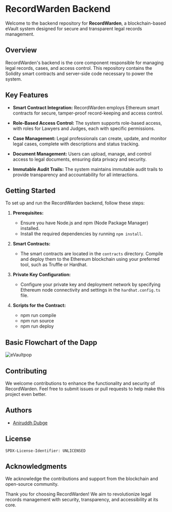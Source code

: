 # RecordWarden Backend

Welcome to the backend repository for **RecordWarden**, a blockchain-based eVault system designed for secure and transparent legal records management.

## Overview

RecordWarden's backend is the core component responsible for managing legal records, cases, and access control. This repository contains the Solidity smart contracts and server-side code necessary to power the system.

## Key Features

- **Smart Contract Integration:** RecordWarden employs Ethereum smart contracts for secure, tamper-proof record-keeping and access control.

- **Role-Based Access Control:** The system supports role-based access, with roles for Lawyers and Judges, each with specific permissions.

- **Case Management:** Legal professionals can create, update, and monitor legal cases, complete with descriptions and status tracking.

- **Document Management:** Users can upload, manage, and control access to legal documents, ensuring data privacy and security.

- **Immutable Audit Trails:** The system maintains immutable audit trails to provide transparency and accountability for all interactions.

## Getting Started

To set up and run the RecordWarden backend, follow these steps:

1. **Prerequisites:**
   - Ensure you have Node.js and npm (Node Package Manager) installed.
   - Install the required dependencies by running `npm install`.

2. **Smart Contracts:**
   - The smart contracts are located in the `contracts` directory. Compile and deploy them to the Ethereum blockchain using your preferred tool, such as Truffle or Hardhat.

3. **Private Key Configuration:**
   - Configure your private key and deployment network by specifying Ethereum node connectivity and settings in the `hardhat.config.ts` file.

4. **Scripts for the Contract:**
    - npm run compile
    - npm run source
    - npm run deploy
   
## Basic Flowchart of the Dapp

![eVaultpop](https://github.com/AnuPlayz/RecordWarden/assets/120038186/8ba10437-120f-4672-ae85-c21a45368a38)

## Contributing

We welcome contributions to enhance the functionality and security of RecordWarden. Feel free to submit issues or pull requests to help make this project even better.

## Authors

- [Aniruddh Dubge](https://github.com/AnuPlayz)

## License

`SPDX-License-Identifier: UNLICENSED`

## Acknowledgments

We acknowledge the contributions and support from the blockchain and open-source community.

Thank you for choosing RecordWarden! We aim to revolutionize legal records management with security, transparency, and accessibility at its core.
